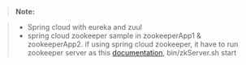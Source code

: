 > **Note:**

> - Spring cloud with eureka and zuul
> - spring cloud zookeeper sample in zookeeperApp1 & zookeeperApp2. if using spring cloud zookeeper, it have to run zookeeper server as this [documentation][1], bin/zkServer.sh start

[1]: https://zookeeper.apache.org/doc/r3.3.3/zookeeperStarted.html
